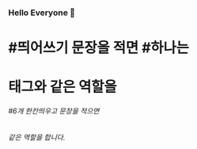 ### Hello Everyone 👋

# #띄어쓰기 문장을 적면 #하나는 <h1>태그와 같은 역할을
###### #6개 한칸띄우고 문장을 적으면 <h6>같은 역할을 합니다.

<!--
**eun-chongzzz/eun-chongzzz** is a ✨ _special_ ✨ repository because its `README.md` (this file) appears on your GitHub profile.

Here are some ideas to get you started:

- 🔭 I’m currently working on ...
- 🌱 I’m currently learning ...
- 👯 I’m looking to collaborate on ...
- 🤔 I’m looking for help with ...
- 💬 Ask me about ...
- 📫 How to reach me: ...
- 😄 Pronouns: ...
- ⚡ Fun fact: ...
-->

